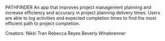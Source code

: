 PATHFINDER
An app that improves project management planning and increase efficiency and accuracy in project planning delivery times. Users are able to log activities and expected completion times to find the most efficient path to project completion.

Creators:
Nikki Tran
Rebecca Reyes
Beverly Winebrenner
